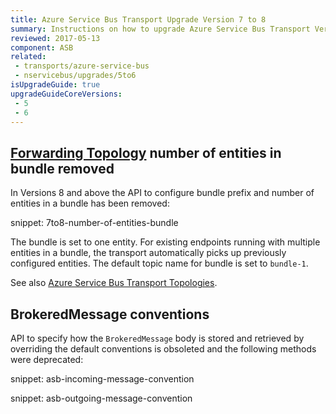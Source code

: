 ```yaml
---
title: Azure Service Bus Transport Upgrade Version 7 to 8
summary: Instructions on how to upgrade Azure Service Bus Transport Version 7 to 8.
reviewed: 2017-05-13
component: ASB
related:
 - transports/azure-service-bus
 - nservicebus/upgrades/5to6
isUpgradeGuide: true
upgradeGuideCoreVersions:
 - 5
 - 6
---
```



## [Forwarding Topology](/transports/azure-service-bus/topologies/) number of entities in bundle removed

In Versions 8 and above the API to configure bundle prefix and number of entities in a bundle has been removed:

snippet: 7to8-number-of-entities-bundle

The bundle is set to one entity. For existing endpoints running with multiple entities in a bundle, the transport automatically picks up previously configured entities. The default topic name for bundle is set to `bundle-1`.

See also [Azure Service Bus Transport Topologies](/transports/azure-service-bus/topologies/).


## BrokeredMessage conventions

API to specify how the `BrokeredMessage` body is stored and retrieved by overriding the default conventions is obsoleted and the following methods were deprecated:

snippet: asb-incoming-message-convention

snippet: asb-outgoing-message-convention
